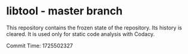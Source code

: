 # libtool - master branch

This repository contains the frozen state of the repository.
Its history is cleared. It is used only for static code
analysis with Codacy.

Commit Time: 1725502327